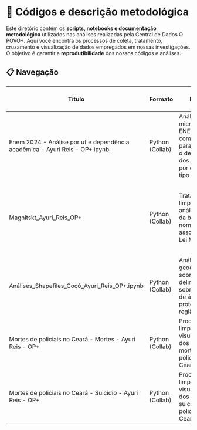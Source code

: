 # 📂 Códigos e descrição metodológica

Este diretório contém os **scripts, notebooks e documentação metodológica** utilizados nas análises realizadas pela Central de Dados O POVO+. Aqui você encontra os processos de coleta, tratamento, cruzamento e visualização de dados empregados em nossas investigações. O objetivo é garantir a **reprodutibilidade** dos nossos códigos e análises.

## 📋 Navegação

| Título | Formato | Resumo | Conjunto(s) de dados usado(s) | Utilização em reportagem | Link direto |
|---------------------------|-----------|----------|-------------------------------|---------------------------|-------------|
| Enem 2024 - Análise por uf e dependência acadêmica - Ayuri Reis - OP+.ipynb | Python (Collab) | Análise dos microdados do ENEM 2024 com Python para comparar o desempenho dos estudantes por estado e tipo de escola. | Dados enem 2k24.csv | ["Enem 2024: Rede estadual do Ceará é a 10ª do País; privada e federal têm maiores médias"](https://mais.opovo.com.br/reportagens-especiais/2025/08/02/enem-2024-rede-estadual-do-ceara-e-a-10-do-pais-privada-e-federal-tem-maiores-medias.html) | [Link para o Notebook](https://colab.research.google.com/drive/1NehIHxoZw_ZutKlRWhqe7XMhywdX5pxG?usp=sharing)
| Magnitskt_Ayuri_Reis_OP+ | Python (Collab) | Tratamento, limpeza e análise visual da base de nomes associados à Lei Magnitsky. | Magnitskt_definitivo.csv, resultados_opensanctions.csv | ["De assassinos a corruptos: a lista da Lei Magnitsky, aplicada contra Alexandre de Moraes por Trump"](https://mais.opovo.com.br/reportagens-especiais/2025/07/31/de-assassinos-a-corruptos-a-lista-da-lei-magnitsky-aplicada-contra-alexandre-de-moraes-por-trump.html) | [Link para o Notebook](https://colab.research.google.com/drive/1iGTiBQDgh5IE-IDOYn-h4p4Fpn_TFcyu?usp=sharing)
| Análises_Shapefiles_Cocó_Ayuri_Reis_OP+.ipynb | Python (Collab) | Análise geoespacial sobre as delimitações e sobreposições de áreas protegidas na região do Cocó. | Shapefiles da região do Cocó (Parque Estadual, APA, Zonas de Dunas, etc.) | ["Vivíamos no esgoto"](https://mais.opovo.com.br/reportagens-especiais/rio-coco-parque-do-coco-tensoes/2025/05/26/viviamos-no-esgoto-invasoes-no-parque-do-coco-expoem-problemas-de-habitacao-em-fortaleza.html) | [Link para o Notebook](https://colab.research.google.com/drive/1MZ7OKnO2IqbrFp4hQGqfZeLDdFMRU-Wb?usp=sharing) |
| Mortes de policiais no Ceará - Mortes - Ayuri Reis - OP+ | Python (Collab) | Processamento, limpeza e visualização dos dados de mortes de policiais no Ceará. | Mortes de policiais no Ceará - Mortes.csv | ["Letais, violentos e intencionais: os crimes contra policiais no Ceará"](https://mais.opovo.com.br/reportagens-especiais/policiais-seguranca-publica/2025/06/09/letais-violentos-e-intencionais-os-crimes-contra-policiais-no-ceara.html) | [Link para o Notebook](https://colab.research.google.com/drive/1lYLQ7MNNgHT0mkviNGWWS0tl5fipu2I6?usp=sharing) |
| Mortes de policiais no Ceará - Suicídio - Ayuri Reis - OP+ | Python (Collab) | Processamento, limpeza e visualização dos dados de suicídios de policiais no Ceará. | Mortes de policiais no Ceará - Suicídio.csv | ["Suicídio de policiais: o véu de mortes que recai sobre agentes de segurança"](https://mais.opovo.com.br/reportagens-especiais/policiais-seguranca-publica/2025/06/16/suicidio-de-policiais-o-veu-de-mortes-que-recai-sobre-agentes-de-seguranca.html) | [Link para o Notebook](https://colab.research.google.com/drive/1NmVDpDh2jqCr6HsF6PD7dPJnBhyE66hL) |

